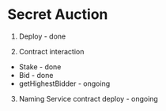 # Secret Auction

1. Deploy - done

2. Contract interaction
- Stake - done
- Bid - done
- getHighestBidder - ongoing

3. Naming Service contract deploy - ongoing